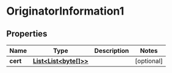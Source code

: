 

# OriginatorInformation1

## Properties

Name | Type | Description | Notes
------------ | ------------- | ------------- | -------------
**cert** | [**List&lt;List&lt;byte[]&gt;&gt;**](List.md) |  |  [optional]



